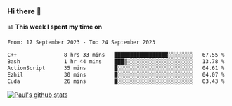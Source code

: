 ### Hi there 👋

📊 **This week I spent my time on**
<!--START_SECTION:waka-->

```txt
From: 17 September 2023 - To: 24 September 2023

C++               8 hrs 33 mins   █████████████████░░░░░░░░   67.55 %
Bash              1 hr 44 mins    ███▒░░░░░░░░░░░░░░░░░░░░░   13.78 %
ActionScript      35 mins         █░░░░░░░░░░░░░░░░░░░░░░░░   04.61 %
Ezhil             30 mins         █░░░░░░░░░░░░░░░░░░░░░░░░   04.07 %
Cuda              26 mins         █░░░░░░░░░░░░░░░░░░░░░░░░   03.43 %
```

<!--END_SECTION:waka-->


[![Paul's github stats](https://github-readme-stats.vercel.app/api?username=mickeyouyou&theme=dracula&show_icons=true)](https://github.com/anuraghazra/github-readme-stats)
